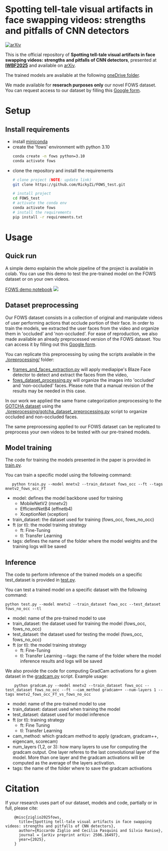 <!-- 
# TODO
- add repo description (link to paper)
- explain how to reproduce
    - add requirements (conda env file or pyenv?) and how to install them
    - add explaination on how the dataset was preprocessed
    - add explaination on how to train and test the models
- add links to models and dataset
    - add dataset release disclaimer
- add citation reference 
-->

<!--### Description -->
# Spotting tell-tale visual artifacts in face swapping  videos: strengths and pitfalls of CNN detectors
<!-- ARXIV -->   
<!-- https://github.com/zsxoff/arxiv-badge -->
[![arXiv](https://img.shields.io/badge/arXiv-2506.16497-b31b1b.svg)](https://arxiv.org/abs/2506.16497)

This is the official repository of **Spotting tell-tale visual artifacts in face swapping  videos: strengths and pitfalls of CNN detectors**, presented at [**IWBF2025**](https://www.unibw.de/iwbf2025/program/tech_program) and available on [arXiv](https://arxiv.org/abs/2506.16497).

The trained models are available at the following [oneDrive folder](https://fbk-my.sharepoint.com/:u:/g/personal/rziglio_fbk_eu/EQRaaxFKzIFApj2GwHUot98BL3LuY9rlyiJgJXYFmoQm-Q?e=xeI3Hk).

We made available for **reserach purposes only** our novel FOWS dataset. You can request access to our dataset by filling this [Google form](https://forms.gle/1cpuDCo6FHZcBvwJ8).

<!-- ############################## -->

# Setup

## Install requirements
- install [miniconda](https://www.anaconda.com/docs/getting-started/miniconda/install#linux)
- create the 'fows' environment with python 3.10 
    ```bash
    conda create -n fows python=3.10
    conda activate fows
     ```
- clone the repository and install the requirements
    ```bash
    # clone project (NOTE: update link)
    git clone https://github.com/RickyZi/FOWS_test.git

    # install project   
    cd FOWS_test
    # activate the conda env
    conda activate fows
    # install the requirements
    pip install -r requirements.txt
    ```   

<!-- ############################## -->

# Usage

## Quick run
<!-- A demo demonstrating the pipeline of the work is available in colab. -->

<!-- If you want to test the pre-trained model on the FOWS dataset or on your own videos: -->

A simple demo explainin the whole pipeline of the project is available in colab. You can use this demo to test the pre-trained model on the FOWS dataset or on your own videos.

[FOWS demo notebook](https://github.com/RickyZi/FOWS_test/blob/main/notebook_demo/FOWS_demo.ipynb) <a target="_blank" href="https://colab.research.google.com/drive/1HplmCvSokPsQgWg8qvovZYoCk9PakhF0">
  <img src="https://colab.research.google.com/assets/colab-badge.svg">
</a>

## Dataset preprocessing
<!-- NOTE: add link to dataset and form to download the dataset

Explain how the dataset has been preprocessed and where it should be placed. 

The code expects the dataset to be placed under the [data/](https://github.com/RickyZi/FOWS_test/tree/main/dataset) folder. -->

<!-- You need to preprocess the dataset in order to extract the faces from all videos.  -->

Our FOWS dataset consists in a collection of original and manipulate videos of user performing actions that occlude portion of their face. In order to train the models, we extracted the user faces from the video and organize them in 'occluded' and 'non-occluded'. For ease of reproduction, we also made available an already preprocessed version of the FOWS dataset. You can access it by filling out this [Google form](https://forms.gle/1cpuDCo6FHZcBvwJ8).

You can replicate this preprocessing by using the scripts available in the [./preprocessing/](https://github.com/RickyZi/FOWS_test/tree/main/preprocessing) folder:
- [frames_and_faces_extraction.py](https://github.com/RickyZi/FOWS_test/blob/main/preprocessing/frames_and_faces_extraction.py) will apply mediapipe's Blaze Face detector to detect and extract the faces from the video,
- [fows_dataset_processing.py](https://github.com/RickyZi/FOWS_test/blob/main/preprocessing/fows_dataset_processing.py) will organize the images into 'occluded' and 'non-occluded' faces. Please note that a manual revision of the results may be needed in this case.

In our work we applied the same frame categorization preprocessing to the [GOTCHA dataset](https://github.com/mittalgovind/GOTCHA-Deepfakes) using the [./preprocessing/gotcha_dataset_preprocessing.py](https://github.com/RickyZi/FOWS_test/blob/main/preprocessing/gotcha_dataset_preprocessing.py) script to organize occluded and non-occluded faces. 

The same preprocessing applied to our FOWS dataset can be replicated to preprocess your own videos to be tested with our pre-trained models.

<!-- ############################## -->

## Model training
<!-- explain how to train the model and where the results will be saved
explain what are the commands and how to run code -->

The code for training the models presented in the paper is provided in [train.py](https://github.com/RickyZi/FOWS_test/blob/main/train.py).

You can train a specific model using the following command:
 ``` 
    python train.py --model mnetv2 --train_dataset fows_occ --ft --tags mnetv2_fows_occ_FT
``` 
- model: defines the model backbone used for training 
    - MobileNetV2 (mnetv2)
    - EfficientNetB4 (effnetb4)
    - XceptionNet (xception)
- train_dataset: the dataset used for training (fows_occ, fows_no_occ)
- ft (or tl): the model training strategy
    - ft: Fine-Tuning
    - tl: Transfer Learning
- tags: defines the name of the folder where the model weights and the training logs will be saved


<!-- ############################## -->

## Inference
<!-- NOTE: add link to trained models
explain how to perform inference on the trained models (also the baselines), what kind of data are given in output and where are the results saved. -->

The code to perform inference of the trained models on a specific test_dataset is provided in [test.py](https://github.com/RickyZi/FOWS_test/blob/main/test.py).

You can test a trained model on a specific dataset with the following command:
```
python test.py --model mnetv2 --train_dataset fows_occ --test_dataset fows_no_occ --tl 
```
- model: name of the pre-trained model to use
- train_dataset: the dataset used for training the model (fows_occ, fows_no_occ)
- test_dataset:  the dataset used for testing the model (fows_occ, fows_no_occ)
- ft (or tl): the model training strategy 
    - ft: Fine-Tuning
    - tl: Transfer Learning
--tags: the name of the folder where the model inference results and logs will be saved


We also provide the code for computing GradCam activations for a given dataset in the [gradcam.py](https://github.com/RickyZi/FOWS_test/blob/main/gradcam.py) script.
Example usage:
```
    python gradcam.py --model mnetv2 --train_dataset fows_occ --test_dataset fows_no_occ --ft --cam_method gradcam++ --num-layers 1 --tags mnetv2_fows_occ_FT_vs_fows_no_occ
```
- model: name of the pre-trained model to use
- train_dataset: dataset used when training the model
- test_dataset: dataset used for model inference
- ft (or tl): training strategy
    - ft: Fine Tuning
    - tl: Transfer Learning
- cam_method: which gradcam method to apply (gradcam, gradcam++, eigencam, scorecam)
- num_layers (1,2, or 3): how many layers to use for computing the gradcam output. One layer referes to the last convolutional layer of the model. More than one layer and the gradcam activations will be computed as the average of the layers activation.
- tags: the name of the folder where to save the gradcam activations

<!-- ############################## -->

# Citation
If your research uses part of our dataset, models and code, partially or in full, please cite:
``` 
    @misc{ziglio2025fows,
      title={Spotting tell-tale visual artifacts in face swapping videos: strengths and pitfalls of CNN detectors}, 
      author={Riccardo Ziglio and Cecilia Pasquini and Silvio Ranise},
      journal = {arXiv preprint arXiv: 2506.16497},
      year={2025}, 
    }
```

<!-- ############################## -->
